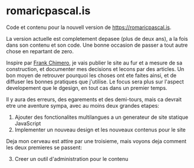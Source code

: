 romaricpascal.is
===

Code et contenu pour la nouvell version de https://romaricpascal.is.

La version actuelle est completement depasee (plus de deux ans), a la fois dans son contenu et son code. Une bonne occasion de passer a tout autre chose en repartant de zero.

Inspire par [Frank Chimero](https://frankchimero.com/blog/2019/redesign/), je vais publier le site au fur et a mesure de sa construction, et documenter mes decisions et lecons par des articles. Un bon moyen de retrouver pourquoi les choses ont ete faites ainsi, et de diffuser les bonnes pratiques que j'utilise. Le focus sera plus sur l'aspect developement que le dgesign, en tout cas dans un premier temps.

Il y aura des erreurs, des egarements et des demi-tours, mais ca devrait etre une aventure sympa, avec au moins deux grandes etapes:

1. Ajouter des fonctionalites multilangues a un generateur de site statique JavaScript
2. Implementer un nouveau design et les nouveaux contenus pour le site

Deja mon cerveau est attire par une troisieme, mais voyons deja comment les deux premieres se passent:

3. Creer un outil d'administration pour le contenu
